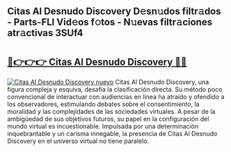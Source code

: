 ## Citas Al Desnudo Discovery D𝚎sn𝚞dos filtr𝚊dos - Parts-FLl Vid𝚎os f𝚘tos - N𝚞evas filtr𝚊ciones atr𝚊ctivas 3SUf4

# <h2><a href="http://mb6237.tromn.icu/?c=Citas+Al+Desnudo+Discovery">🔗👉👉👉 Citas Al Desnudo Discovery 🔗🔗</a></h2>

[![Citas Al Desnudo Discovery nuevo](https://i.imgur.com/pEAQMta.gif)](http://mb6237.tromn.icu/?c=Citas+Al+Desnudo+Discovery)
Citas Al Desnudo Discovery, una figura compleja y esquiva, desafía la clasificación directa. Su método poco convencional de interactuar con audiencias en línea ha atraído y ofendido a los observadores, estimulando debates sobre el consentimiento, la moralidad y las complejidades de las sociedades virtuales. A pesar de la ambigüedad de sus objetivos futuros, su papel en la configuración del mundo virtual es incuestionable. Impulsada por una determinación inquebrantable y un carisma innegable, la presencia de Citas Al Desnudo Discovery en el universo virtual no tiene paralelo.

